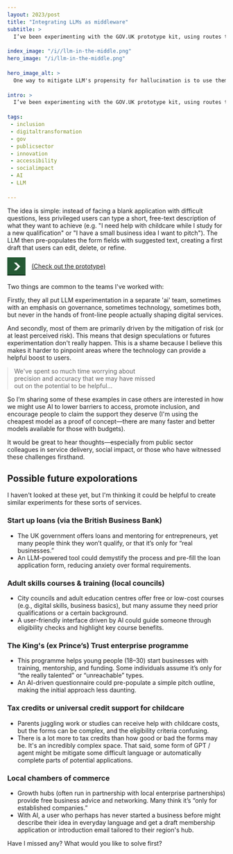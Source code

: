 ```yaml
---
layout: 2023/post
title: "Integrating LLMs as middleware"
subtitle: >
  I’ve been experimenting with the GOV.UK prototype kit, using routes to add large language model (LLM)-generated helpful suggestions via API to the front-end experience....

index_image: "/i//llm-in-the-middle.png"
hero_image: "/i/llm-in-the-middle.png"

hero_image_alt: >
  One way to mitigate LLM's propensity for hallucination is to use them to generate suggestions but not the end copy or data.

intro: >
  I’ve been experimenting with the GOV.UK prototype kit, using routes to add large language model (LLM)-generated helpful suggestions via API to the front-end experience....
  
tags:
 - inclusion
 - digitaltransformation
 - gov
 - publicsector
 - innovation
 - accessibility
 - socialimpact
 - AI
 - LLM

---
```


<style>
	.arrow-link {
		display: inline-flex;
		align-items: center;
		gap: 1em;
		}
	.start-arrow { width: 3em; }
</style>

The idea is simple: instead of facing a blank application with difficult questions, less privileged users can type a short, free-text description of what they want to achieve (e.g. "I need help with childcare while I study for a new qualification" or "I have a small business idea I want to pitch"). The LLM then pre-populates the form fields with suggested text, creating a first draft that users can edit, delete, or refine.

<a href="https://ai.goodlookslikethis.com" class="arrow-link">
  <img src="/i/start.png" class="start-arrow">
  <span class="arrow-text">(Check out the prototype)</span>
</a>

Two things are common to the teams I've worked with: 

Firstly, they all put LLM experimentation in a separate 'ai' team, sometimes with an emphasis on governance, sometimes technology, sometimes both, but never in the hands of front-line people actually shaping digital services.

And secondly, most of them are primarily driven by the mitigation of risk (or at least perceived risk). This means that design speculations or futures experimentation don't really happen. This is a shame because I believe this makes it harder to pinpoint areas where the technology can provide a helpful boost to users.

<blockquote style="width:66%;margin:1em 0 1em 0;">
We've spent so much time worrying about precision and accuracy that we may have missed out on the potential to be helpful...
</blockquote>

So I’m sharing some of these examples in case others are interested in how we might use AI to lower barriers to access, promote inclusion, and encourage people to claim the support they deserve (I'm using the cheapest model as a proof of concept—there are many faster and better models available for those with budgets).

It would be great to hear thoughts—especially from public sector colleagues in service delivery, social impact, or those who have witnessed these challenges firsthand.


## Possible future expolorations

I haven't looked at these yet, but I'm thinking it could be helpful to create similar experiments for these sorts of services.

### Start up loans (via the British Business Bank)

- The UK government offers loans and mentoring for entrepreneurs, yet many people think they won’t qualify, or that it’s only for “real businesses.”  
- An LLM-powered tool could demystify the process and pre-fill the loan application form, reducing anxiety over formal requirements.

### Adult skills courses & training (local councils)

- City councils and adult education centres offer free or low-cost courses (e.g., digital skills, business basics), but many assume they need prior qualifications or a certain background.  
- A user-friendly interface driven by AI could guide someone through eligibility checks and highlight key course benefits.

### The King's (ex Prince’s) Trust enterprise programme

- This programme helps young people (18–30) start businesses with training, mentorship, and funding. Some individuals assume it’s only for “the really talented” or “unreachable” types.  
- An AI-driven questionnaire could pre-populate a simple pitch outline, making the initial approach less daunting.

### Tax credits or universal credit support for childcare

- Parents juggling work or studies can receive help with childcare costs, but the forms can be complex, and the eligibility criteria confusing.  
- There is a lot more to tax credits than how good or bad the forms may be. It's an incredibly complex space. That said, some form of GPT / agent might be mitigate some difficult language or automatically complete parts of potential applications.

### Local chambers of commerce

- Growth hubs (often run in partnership with local enterprise partnerships) provide free business advice and networking. Many think it’s “only for established companies.”  
- With AI, a user who perhaps has never started a business before might describe their idea in everyday language and get a draft membership application or introduction email tailored to their region's hub.

Have I missed any? What would you like to solve first?